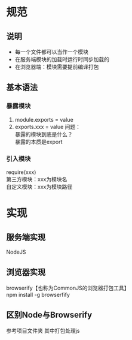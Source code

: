 # 规范
## 说明
* 每一个文件都可以当作一个模块
* 在服务端模块的加载时运行时同步加载的
* 在浏览器端：模块需要提前编译打包
## 基本语法
### 暴露模块
 1. module.exports = value
 2. exports.xxx = value
 问题：  
 暴露的模块到底是什么？  
 暴露的本质是export 
### 引入模块
require(xxx)  
第三方模块：xxx为模块名  
自定义模块：xxx为模块路径  
# 实现
## 服务端实现
NodeJS
## 浏览器实现
browserify【也称为CommonJS的浏览器打包工具】  
npm install -g browserfify
## 区别Node与Browserify
参考项目文件夹
其中打包处理js  
```browserify js/src/app.js -o js/dist/bundle.js  
```  

